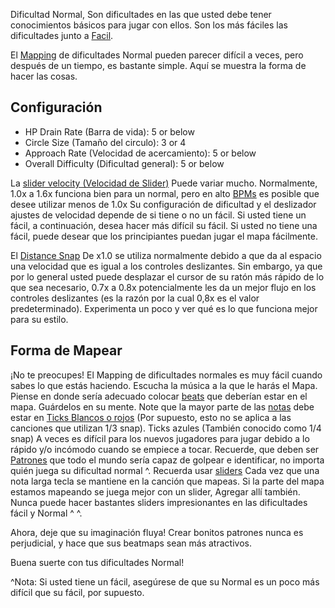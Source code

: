 Dificultad Normal, Son dificultades en las que usted debe tener conocimientos básicos para jugar con ellos. Son los más fáciles las dificultades junto a [Facil](ES:Easy_(Difficulty)).

El [Mapping](ES:Beatmapping) de dificultades Normal pueden parecer difícil a veces, pero después de un tiempo, es bastante simple. Aquí se muestra la forma de hacer las cosas.

Configuración
-------------

-   HP Drain Rate (Barra de vida): 5 or below
-   Circle Size (Tamaño del circulo): 3 or 4
-   Approach Rate (Velocidad de acercamiento): 5 or below
-   Overall Difficulty (Dificultad general): 5 or below

La [slider velocity (Velocidad de Slider)](slider_velocity) Puede variar mucho. Normalmente, 1.0x a 1.6x funciona bien para un normal, pero en alto [BPMs](bpm) es posible que desee utilizar menos de 1.0x Su configuración de dificultad y el deslizador ajustes de velocidad depende de si tiene o no un fácil. Si usted tiene un fácil, a continuación, desea hacer más difícil su fácil. Si usted no tiene una fácil, puede desear que los principiantes puedan jugar el mapa fácilmente.

El [Distance Snap](Distance_Snap) De x1.0 se utiliza normalmente debido a que da al espacio una velocidad que es igual a los controles deslizantes. Sin embargo, ya que por lo general usted puede desplazar el cursor de su ratón más rápido de lo que sea necesario, 0.7x a 0.8x potencialmente les da un mejor flujo en los controles deslizantes (es la razón por la cual 0,8x es el valor predeterminado). Experimenta un poco y ver qué es lo que funciona mejor para su estilo.

Forma de Mapear
---------------

¡No te preocupes! El Mapping de dificultades normales es muy fácil cuando sabes lo que estás haciendo. Escucha la música a la que le harás el Mapa. Piense en donde sería adecuado colocar [beats](Hit_Objects) que deberían estar en el mapa. Guárdelos en su mente. Note que la mayor parte de las [notas](Hit_Objects) debe estar en [Ticks Blancos o rojos](Beat_Snap_Divisor) (Por supuesto, esto no se aplica a las canciones que utilizan 1/3 snap). Ticks azules (También conocido como 1/4 snap) A veces es difícil para los nuevos jugadores para jugar debido a lo rápido y/o incómodo cuando se empiece a tocar. Recuerde, que deben ser [Patrones](Mapping_techniques#Patterns) que todo el mundo sería capaz de golpear e identificar, no importa quién juega su dificultad normal ^. Recuerda usar [sliders](Hit_Objects#Sliders) Cada vez que una nota larga tecla se mantiene en la canción que mapeas. Si la parte del mapa estamos mapeando se juega mejor con un slider, Agregar allí también. Nunca puede hacer bastantes sliders impresionantes en las dificultades fácil y Normal ^ ^.

Ahora, deje que su imaginación fluya! Crear bonitos patrones nunca es perjudicial, y hace que sus beatmaps sean más atractivos.

Buena suerte con tus dificultades Normal!

^Nota: Si usted tiene un fácil, asegúrese de que su Normal es un poco más difícil que su fácil, por supuesto.
